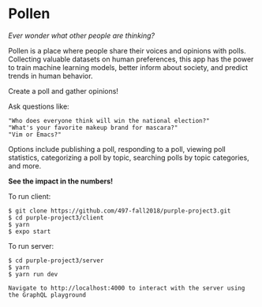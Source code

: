 # Pollen

*Ever wonder what other people are thinking?*

Pollen is a place where people share their voices and opinions with polls. Collecting valuable datasets on human preferences, this app has the power to train machine learning models, better inform about society, and predict trends in human behavior.

Create a poll and gather opinions! <br />

Ask questions like:

```
"Who does everyone think will win the national election?"
"What's your favorite makeup brand for mascara?"
"Vim or Emacs?"
```

Options include publishing a poll, responding to a poll, viewing poll statistics, categorizing a poll by topic, searching polls by topic categories, and more.

**See the impact in the numbers!**

To run client:
```
$ git clone https://github.com/497-fall2018/purple-project3.git
$ cd purple-project3/client
$ yarn
$ expo start
```

To run server:
```
$ cd purple-project3/server
$ yarn
$ yarn run dev

Navigate to http://localhost:4000 to interact with the server using the GraphQL playground
```

